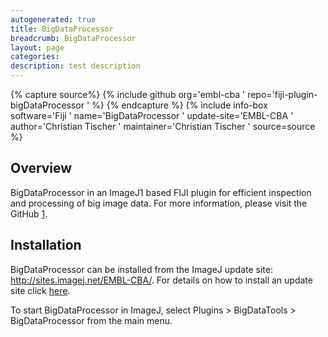 ```yaml
---
autogenerated: true
title: BigDataProcessor
breadcrumb: BigDataProcessor
layout: page
categories: 
description: test description
---
```



{% capture source%}
{% include github org='embl-cba ' repo='fiji-plugin-bigDataProcessor ' %}
{% endcapture %}
{% include info-box software='Fiji ' name='BigDataProcessor ' update-site='EMBL-CBA ' author='Christian Tischer ' maintainer='Christian Tischer ' source=source %}

## Overview

BigDataProcessor in an ImageJ1 based FIJI plugin for efficient inspection and processing of big image data. For more information, please visit the GitHub [1](https://github.com/embl-cba/fiji-plugin-bigDataProcessor/blob/master/README.md#big-data-processor).

## Installation

BigDataProcessor can be installed from the ImageJ update site: http://sites.imagej.net/EMBL-CBA/. For details on how to install an update site click [here](Following_an_update_site "wikilink").

To start BigDataProcessor in ImageJ, select Plugins \> BigDataTools \> BigDataProcessor from the main menu.
